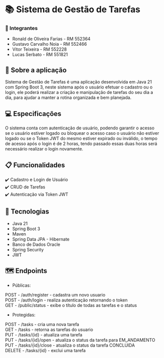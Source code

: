 # 📚 Sistema de Gestão de Tarefas

### 👤 Integrantes
- Ronald de Oliveira Farias - RM 552364
- Gustavo Carvalho Noia - RM 552466
- Vitor Teixeira - RM 552228
- Lucas Serbato - RM 551821

## 📝 Sobre a aplicação

Sistema de Gestão de Tarefas é uma aplicação desenvolvida em Java 21 com Spring Boot 3,
neste sistema após o usuário efetuar o cadastro ou o login, ele poderá realizar a criação e manipulação de tarefas do seu dia a dia, 
para ajudar a manter a rotina organizada e bem planejada.

## 💻 Especificações
O sistema conta com autenticação de usuário, podendo garantir o acesso se o usuário estiver logado ou bloquear o acesso
caso o usuário não estiver logado ou se o Token JWT do mesmo estiver expirado ou inválido, o tempo de acesso após o login
é de 2 horas, tendo passado essas duas horas será necessário realizar o login novamente.

## 📋 Funcionalidades
✔️ Cadastro e Login de Usuário <br>
✔️ CRUD de Tarefas <br>
✔️ Autenticação via Token JWT

## 🔎 Tecnologias

- Java 21
- Spring Boot 3
- Maven
- Spring Data JPA - Hibernate
- Banco de Dados Oracle
- Spring Security
- JWT

## 🗺️ Endpoints
- Públicas: <br>

POST - /auth/register - cadastra um novo usuario<br>
POST - /auth/login - realiza autenticação retornando o token<br>
GET - /public/status - exibe o título de todas as tarefas e o status

- Protegidas:<br>

POST - /tasks - cria uma nova tarefa<br>
GET - /tasks - retorna as tarefas do usuario<br>
PUT - /tasks/{id} - atualiza uma tarefa<br>
PUT - /tasks/{id}/open - atualiza o status da tarefa para EM_ANDAMENTO<br>
PUT - /tasks/{id}/close - atualiza o status da tarefa CONCLUIDA<br>
DELETE - /tasks/{id} - exclui uma tarefa
